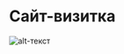 # Сайт-визитка
![alt-текст](https://vk.com/doc98884312_562786879?hash=6371c8efd12fb5e84a&dl=447676568c4250b3b9)
